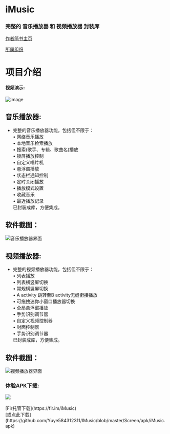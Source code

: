 # **iMusic**
### 完整的 音乐播放器 和 视频播放器 封装库
[作者简书主页](https://www.jianshu.com/u/6a64162caadd)

[所属组织](https://github.com/feiyouAndroidTeam)
# 项目介绍
#### 视频演示:
![image](https://github.com/Yuye584312311/IMusic/blob/master/Screen/video/video.gif)
## 音乐播放器:
* 完整的音乐播放器功能，包括但不限于：</br>
    • 网络音乐播放</br>
    • 本地音乐检索播放</br>
    • 搜索(歌手、专辑、歌曲名)播放</br>
    • 锁屏播放控制</br>
    • 自定义唱片机</br>
    • 悬浮窗播放</br>
    • 状态栏通知控制</br>
    • 定时关闭播放</br>
    • 播放模式设置</br>
    • 收藏音乐</br>
    • 最近播放记录</br>
已封装成库，方便集成。
## 软件截图：
![音乐播放器界面](https://github.com/Yuye584312311/IMusic/blob/master/Screen/image/%E6%88%AA%E5%B1%8F_20190417_162126.jpg)

## 视频播放器:
* 完整的视频播放器功能，包括但不限于：</br>
    • 列表播放</br>
    • 列表横竖屏切换</br>
    • 常规横竖屏切换</br>
    • A activity 跳转至B activity无缝衔接播放</br>
    • 可拖拽迷你小窗口播放器切换</br>
    • 全局悬浮窗播放</br>
    • 手势识别调节器</br>
    • 自定义视频控制器</br>
    • 封面控制器</br>
    • 手势识别调节器</br>
已封装成库，方便集成。
## 软件截图：
![视频播放器界面](https://github.com/Yuye584312311/IMusic/blob/master/Screen/image/%E6%88%AA%E5%B1%8F_20190417_163330.jpg)
</br>
### 体验APK下载:
<div style="align: center">
<img src="https://github.com/Yuye584312311/IMusic/blob/master/Screen/image/code.png"/>
</div>
</br>
[Fir托管下载](https://fir.im/iMusic)
</br>
[或点此下载](https://github.com/Yuye584312311/IMusic/blob/master/Screen/apk/iMusic.apk)
